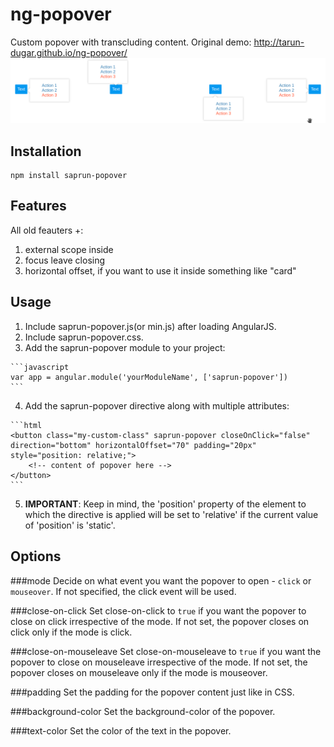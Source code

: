 # ng-popover
Custom popover with transcluding content. Original demo: http://tarun-dugar.github.io/ng-popover/
![alt tag](https://github.com/punkkk/ng-popover/blob/image/screen.png)

Installation
-----
```code
npm install saprun-popover
```

Features
-----------
All old feauters +:

1. external scope inside
2. focus leave closing
3. horizontal offset, if you want to use it inside something like "card"

Usage
-----
  1. Include saprun-popover.js(or min.js) after loading AngularJS.
  2. Include saprun-popover.css.
  3. Add the saprun-popover module to your project:
  
    ```javascript
    var app = angular.module('yourModuleName', ['saprun-popover'])
    ```
  4. Add the saprun-popover directive along with multiple attributes:
  
    ```html
    <button class="my-custom-class" saprun-popover closeOnClick="false" direction="bottom" horizontalOffset="70" padding="20px" style="position: relative;">
        <!-- content of popover here -->
    </button>
    ```
  5. **IMPORTANT**: Keep in mind, the 'position' property of the element to which the directive is applied will be set to 'relative' if the current value of 'position' is 'static'.  

Options
-------

###mode
Decide on what event you want the popover to open - `click` or `mouseover`. If not specified, the click event will be used.

###close-on-click
Set close-on-click to `true` if you want the popover to close on click irrespective of the mode. If not set, the popover closes on click only if the mode is click.

###close-on-mouseleave
Set close-on-mouseleave to `true` if you want the popover to close on mouseleave irrespective of the mode. If not set, the popover closes on mouseleave only if the mode is mouseover.

###padding
Set the padding for the popover content just like in CSS.

###background-color
Set the background-color of the popover.

###text-color
Set the color of the text in the popover.

